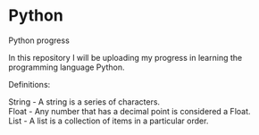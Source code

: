 # Python
Python progress

In this repository I will be uploading my progress in learning the programming language Python.

Definitions:

String - A string is a series of characters.<br/>
Float - Any number that has a decimal point is considered a Float.<br/>
List - A list is a collection of items in a particular order.
